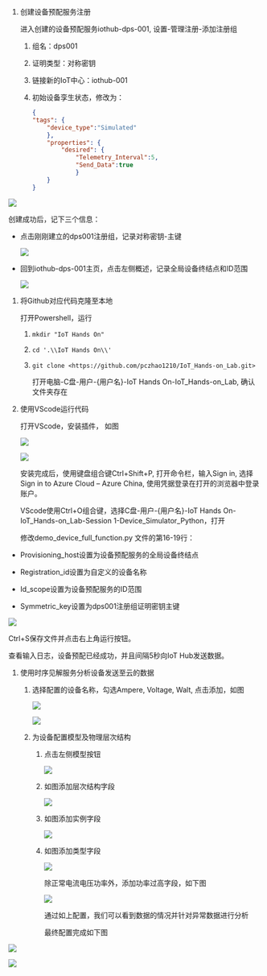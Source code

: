 1.  创建设备预配服务注册

    进入创建的设备预配服务iothub-dps-001, 设置-管理注册-添加注册组

    1.  组名：dps001

    2.  证明类型：对称密钥

    3.  链接新的IoT中心：iothub-001

    4.  初始设备孪生状态，修改为：

        ```json
        {
        "tags": {
            "device_type":"Simulated"
            },
            "properties": {
                "desired": {
                    "Telemetry_Interval":5,
                    "Send_Data":true
                    }
            }
        }
        ```
        
   ![](media/2148623f943014b070bc45b8f07d8ddf.png)

创建成功后，记下三个信息：

-   点击刚刚建立的dps001注册组，记录对称密钥-主键

    ![](media/951b37e262282006facfd665680c867c.png)

-   回到iothub-dps-001主页，点击左侧概述，记录全局设备终结点和ID范围

    ![](media/5f117c6276624a8532aa0c6947bd50a1.png)

1.  将Github对应代码克隆至本地

    打开Powershell，运行

    1.  `mkdir "IoT Hands On"`

    2.  `cd '.\\IoT Hands On\\'`

    3.  `git clone <https://github.com/pczhao1210/IoT_Hands-on_Lab.git>`

        打开电脑-C盘-用户-{用户名}-IoT Hands On-IoT_Hands-on_Lab, 确认文件夹存在

2.  使用VScode运行代码

    打开VScode，安装插件， 如图

    ![](media/34ef42cda1037388a8ea8c9ca91af3e9.png)

    ![](media/029cde4666248575c022f40d0a596385.png)

    安装完成后，使用键盘组合键Ctrl+Shift+P, 打开命令栏，输入Sign in, 选择Sign in
    to Azure Cloud – Azure China, 使用凭据登录在打开的浏览器中登录账户。

    VScode使用Ctrl+O组合键，选择C盘-用户-{用户名}-IoT Hands
    On-IoT_Hands-on_Lab-Session 1-Device_Simulator_Python，打开

    修改demo_device_full_function.py 文件的第16-19行：

-   Provisioning_host设置为设备预配服务的全局设备终结点

-   Registration_id设置为自定义的设备名称

-   Id_scope设置为设备预配服务的ID范围

-   Symmetric_key设置为dps001注册组证明密钥主键

![](media/723cbe01db5d80593bc410029cd870db.png)

Ctrl+S保存文件并点击右上角运行按钮。

查看输入日志，设备预配已经成功，并且间隔5秒向IoT Hub发送数据。

1.  使用时序见解服务分析设备发送至云的数据

    1.  选择配置的设备名称，勾选Ampere, Voltage, Walt, 点击添加，如图

        ![](media/074da480f0e5775dee3eae3662735852.png)

        ![](media/85fe91064c4505966044758585c216a0.png)

    2.  为设备配置模型及物理层次结构

        1.  点击左侧模型按钮

            ![](media/99ee106f73bfd9c1f3f0098aa241eff3.png)

        2.  如图添加层次结构字段

            ![](media/25b1df61f79cc5e3f8dfc19df5e7dab8.png)

        3.  如图添加实例字段

            ![](media/fff4a503c5c5fd1829da9260c2c8b1ad.png)

        4.  如图添加类型字段

            ![](media/151556ef6c09ba9ca614f6f2b05f25b1.png)

            除正常电流电压功率外，添加功率过高字段，如下图

            ![](media/f229d4c2b1070194babd5d66cb8dfc4e.png)

            通过如上配置，我们可以看到数据的情况并针对异常数据进行分析

            最终配置完成如下图

![](media/8952e14fc746d8853d92ef9193ae9000.png)

![](media/34d7fdf9d088edb802a1f7fe8e75671e.png)
